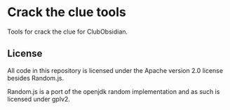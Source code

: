 # Crack the clue tools

Tools for crack the clue for ClubObsidian.

## License 

All code in this repository is licensed under the
Apache version 2.0 license besides Random.js.

Random.js is a port of the openjdk random implementation
and as such is licensed under gplv2.